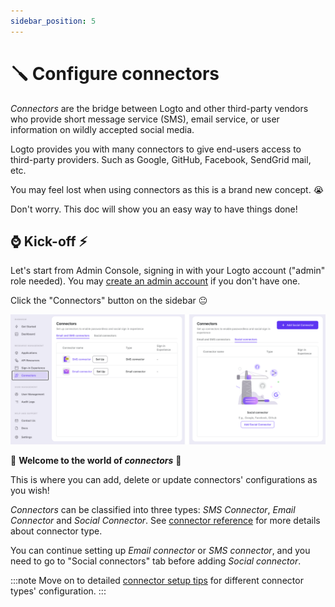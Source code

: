 ```yaml
---
sidebar_position: 5
---
```


# 🪛 Configure connectors

_Connectors_ are the bridge between Logto and other third-party vendors who provide short message service (SMS), email service, or user information on wildly accepted social media.

Logto provides you with many connectors to give end-users access to third-party providers. Such as Google, GitHub, Facebook, SendGrid mail, etc.

You may feel lost when using connectors as this is a brand new concept. :sob:

Don't worry. This doc will show you an easy way to have things done!

## :watch: Kick-off :zap:

Let's start from Admin Console, signing in with your Logto account ("admin" role needed). You may [create an admin account](../../tutorials/get-started/README.mdx#create-an-admin-account) if you don't have one.

Click the "Connectors" button on the sidebar :neutral_face:

![Configure connectors - Kick-off](./assets/configure-connectors-kick-off.png)

:ghost: **Welcome to the world of _connectors_** :ghost:

This is where you can add, delete or update connectors' configurations as you wish!

_Connectors_ can be classified into three types: _SMS Connector_, _Email Connector_ and _Social Connector_. See [connector reference](../../references/connectors) for more details about connector type.

You can continue setting up _Email connector_ or _SMS connector_, and you need to go to "Social connectors" tab before adding _Social connector_.

:::note
Move on to detailed [connector setup tips](./connector-setup-tips) for different connector types' configuration.
:::
